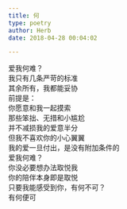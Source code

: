 ```yaml
---  
title: 何  
type: poetry  
author: Herb  
date: 2018-04-28 00:04:02  

---  
```

爱我何难？  
我只有几条严苛的标准  
其余所有，我都能妥协  
前提是：  
你愿意和我一起摸索    
那些笨拙、无措和小尴尬  
并不减损我的爱意半分  
但我不喜欢你的小心翼翼  
我的爱一旦付出，是没有附加条件的    
爱我何难？  
你没必要想办法取悦我  
你的陪伴本身即是取悦  
只要我能感受到你，有何不可？  
有何便可